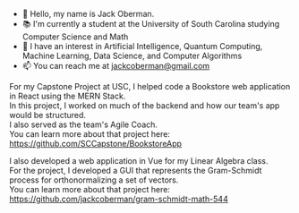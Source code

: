 - 👋 Hello, my name is Jack Oberman.
- 📚 I'm currently a student at the University of South Carolina studying Computer Science and Math
- 👀 I have an interest in Artificial Intelligence, Quantum Computing, Machine Learning, Data Science, and Computer Algorithms
- 📫 You can reach me at jackcoberman@gmail.com

For my Capstone Project at USC, I helped code a Bookstore web application in React using the MERN Stack.  
In this project, I worked on much of the backend and how our team's app would be structured.  
I also served as the team's Agile Coach.  
You can learn more about that project here: https://github.com/SCCapstone/BookstoreApp  
  
I also developed a web application in Vue for my Linear Algebra class.  
For the project, I developed a GUI that represents the Gram-Schmidt process for orthonormalizing a set of vectors.  
You can learn more about that project here: https://github.com/jackcoberman/gram-schmidt-math-544  
<!--
**jackcoberman/jackcoberman** is a ✨ _special_ ✨ repository because its `README.md` (this file) appears on your GitHub profile.

Here are some ideas to get you started:

- 🔭 I’m currently working on ...
- 🌱 I’m currently learning ...
- 👯 I’m looking to collaborate on ...
- 🤔 I’m looking for help with ...
- 💬 Ask me about ...
- 📫 How to reach me: ...
- 😄 Pronouns: ...
- ⚡ Fun fact: ...
-->
